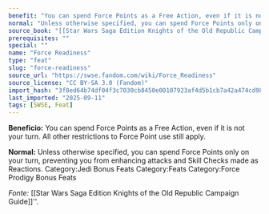 ```yaml
---
benefit: "You can spend Force Points as a Free Action, even if it is not your turn. All other restrictions to Force Point use still apply."
normal: "Unless otherwise specified, you can spend Force Points only on your turn, preventing you from enhancing attacks and Skill Checks made as Reactions. Category:Jedi Bonus Feats Category:Feats Category:Force Prodigy Bonus Feats"
source_book: "[[Star Wars Saga Edition Knights of the Old Republic Campaign Guide]]''"
prerequisites: ""
special: ""
name: "Force Readiness"
type: "feat"
slug: "force-readiness"
source_url: "https://swse.fandom.com/wiki/Force_Readiness"
source_license: "CC BY-SA 3.0 (Fandom)"
import_hash: "3f8ed64b74df04f3c7030cb8450e00107923af4d5b1cb7a42a474cd98186cbb3"
last_imported: "2025-09-11"
tags: [SWSE, Feat]
---
```

**Beneficio:** You can spend Force Points as a Free Action, even if it is not your turn. All other restrictions to Force Point use still apply.

**Normal:** Unless otherwise specified, you can spend Force Points only on your turn, preventing you from enhancing attacks and Skill Checks made as Reactions. Category:Jedi Bonus Feats Category:Feats Category:Force Prodigy Bonus Feats

*Fonte:* [[Star Wars Saga Edition Knights of the Old Republic Campaign Guide]]''.